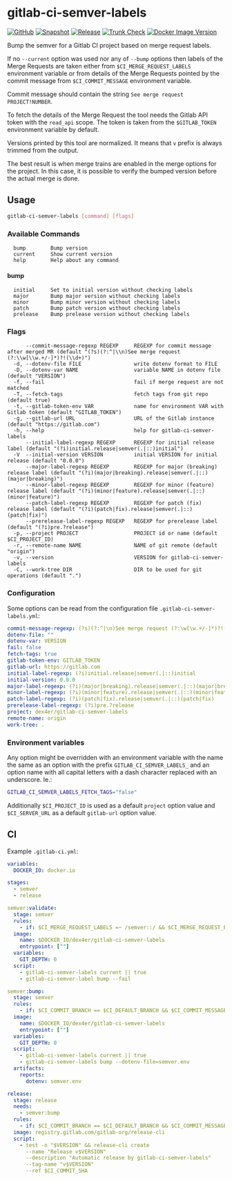 # gitlab-ci-semver-labels

[![GitHub](https://img.shields.io/github/v/tag/dex4er/gitlab-ci-semver-labels?label=GitHub)](https://github.com/dex4er/gitlab-ci-semver-labels)
[![Snapshot](https://github.com/dex4er/gitlab-ci-semver-labels/actions/workflows/snapshot.yaml/badge.svg)](https://github.com/dex4er/gitlab-ci-semver-labels/actions/workflows/snapshot.yaml)
[![Release](https://github.com/dex4er/gitlab-ci-semver-labels/actions/workflows/release.yaml/badge.svg)](https://github.com/dex4er/gitlab-ci-semver-labels/actions/workflows/release.yaml)
[![Trunk Check](https://github.com/dex4er/gitlab-ci-semver-labels/actions/workflows/trunk.yaml/badge.svg)](https://github.com/dex4er/gitlab-ci-semver-labels/actions/workflows/trunk.yaml)
[![Docker Image Version](https://img.shields.io/docker/v/dex4er/gitlab-ci-semver-labels/latest?label=docker&logo=docker)](https://hub.docker.com/r/dex4er/gitlab-ci-semver-labels)

Bump the semver for a Gitlab CI project based on merge request labels.

If no `--current` option was used nor any of `--bump` options then labels of the
Merge Requests are taken either from `$CI_MERGE_REQUEST_LABELS` environment
variable or from details of the Merge Requests pointed by the commit message
from `$CI_COMMIT_MESSAGE` environment variable.

Commit message should contain the string `See merge request PROJECT!NUMBER`.

To fetch the details of the Merge Request the tool needs the Gitlab API token
with the `read_api` scope. The token is taken from the `$GITLAB_TOKEN`
environment variable by default.

Versions printed by this tool are normalized. It means that `v` prefix is
always trimmed from the output.

The best result is when merge trains are enabled in the merge options for the
project. In this case, it is possible to verify the bumped version before the
actual merge is done.

## Usage

```sh
gitlab-ci-semver-labels [command] [flags]
```

### Available Commands

```console
  bump        Bump version
  current     Show current version
  help        Help about any command
```

#### bump

```console
  initial     Set to initial version without checking labels
  major       Bump major version without checking labels
  minor       Bump minor version without checking labels
  patch       Bump patch version without checking labels
  prelease    Bump prelease version without checking labels
```

### Flags

```console
      --commit-message-regexp REGEXP     REGEXP for commit message after merged MR (default "(?s)(?:^|\\n)See merge request (?:\\w[\\w.+/-]*)?!(\\d+)")
  -d, --dotenv-file FILE                 write dotenv format to FILE
  -D, --dotenv-var NAME                  variable NAME in dotenv file (default "VERSION")
  -f, --fail                             fail if merge request are not matched
  -T, --fetch-tags                       fetch tags from git repo (default true)
  -t, --gitlab-token-env VAR             name for environment VAR with Gitlab token (default "GITLAB_TOKEN")
  -g, --gitlab-url URL                   URL of the Gitlab instance (default "https://gitlab.com")
  -h, --help                             help for gitlab-ci-semver-labels
      --initial-label-regexp REGEXP      REGEXP for initial release label (default "(?i)initial.release|semver(.|::)initial")
  -V  --initial-version VERSION          initial VERSION for initial release (default "0.0.0")
      --major-label-regexp REGEXP        REGEXP for major (breaking) release label (default "(?i)(major|breaking).release|semver(.|::)(major|breaking)")
      --minor-label-regexp REGEXP        REGEXP for minor (feature) release label (default "(?i)(minor|feature).release|semver(.|::)(minor|feature)")
      --patch-label-regexp REGEXP        REGEXP for patch (fix) release label (default "(?i)(patch|fix).release|semver(.|::)(patch|fix)")
      --prerelease-label-regexp REGEXP   REGEXP for prerelease label (default "(?i)pre.?release")
  -p, --project PROJECT                  PROJECT id or name (default $CI_PROJECT_ID)
  -r, --remote-name NAME                 NAME of git remote (default "origin")
  -v, --version                          VERSION for gitlab-ci-semver-labels
  -C, --work-tree DIR                    DIR to be used for git operations (default ".")
```

### Configuration

Some options can be read from the configuration file
`.gitlab-ci-semver-labels.yml`:

```yaml
commit-message-regexp: (?s)(?:^|\n)See merge request (?:\w[\w.+/-]*)?!(\d+)
dotenv-file: ""
dotenv-var: VERSION
fail: false
fetch-tags: true
gitlab-token-env: GITLAB_TOKEN
gitlab-url: https://gitlab.com
initial-label-regexp: (?i)initial.release|semver(.|::)initial
initial-version: 0.0.0
major-label-regexp: (?i)(major|breaking).release|semver(.|::)(major|breaking)
minor-label-regexp: (?i)(minor|feature).release|semver(.|::)(minor|feature)
patch-label-regexp: (?i)(patch|fix).release|semver(.|::)(patch|fix)
prerelease-label-regexp: (?i)pre.?release
project: dex4er/gitlab-ci-semver-labels
remote-name: origin
work-tree: .
```

### Environment variables

Any option might be overridden with an environment variable with the name the
same as an option with the prefix `GITLAB_CI_SEMVER_LABELS_` and an option name
with all capital letters with a dash character replaced with an underscore. Ie.:

```sh
GITLAB_CI_SEMVER_LABELS_FETCH_TAGS="false"
```

Additionally `$CI_PROJECT_ID` is used as a default `project` option value and
`$CI_SERVER_URL` as a default `gitlab-url` option value.

## CI

Example `.gitlab-ci.yml`:

```yaml
variables:
  DOCKER_IO: docker.io

stages:
  - semver
  - release

semver:validate:
  stage: semver
  rules:
    - if: $CI_MERGE_REQUEST_LABELS =~ /semver::/ && $CI_MERGE_REQUEST_EVENT_TYPE == 'merge_train'
  image:
    name: $DOCKER_IO/dex4er/gitlab-ci-semver-labels
    entrypoint: [""]
  variables:
    GIT_DEPTH: 0
  script:
    - gitlab-ci-semver-labels current || true
    - gitlab-ci-semver-label bump --fail

semver:bump:
  stage: semver
  rules:
    - if: $CI_COMMIT_BRANCH == $CI_DEFAULT_BRANCH && $CI_COMMIT_MESSAGE =~ /(^|\n)See merge request (\w[\w.+\/-]*)?!\d+/s
  image:
    name: $DOCKER_IO/dex4er/gitlab-ci-semver-labels
    entrypoint: [""]
  variables:
    GIT_DEPTH: 0
  script:
    - gitlab-ci-semver-labels current || true
    - gitlab-ci-semver-labels bump --dotenv-file=semver.env
  artifacts:
    reports:
      dotenv: semver.env

release:
  stage: release
  needs:
    - semver:bump
  rules:
    - if: $CI_COMMIT_BRANCH == $CI_DEFAULT_BRANCH && $CI_COMMIT_MESSAGE =~ /(^|\n)See merge request (\w[\w.+\/-]*)?!\d+/s
  image: registry.gitlab.com/gitlab-org/release-cli
  script:
    - test -n "$VERSION" && release-cli create
      --name "Release v$VERSION"
      --description "Automatic release by gitlab-ci-semver-labels"
      --tag-name "v$VERSION"
      --ref $CI_COMMIT_SHA
```
